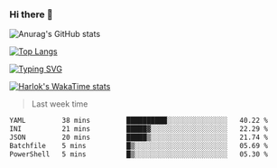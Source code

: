 ### Hi there 👋

<!--
**wray-le/wray-lee* is a ✨ _special_ ✨ repository because its `README.md` (this file) appears on your GitHub profile.

Here are some ideas to get you started:

- 🔭 I’m currently working on ...
- 🌱 I’m currently learning ...
- 👯 I’m looking to collaborate on ...
- 🤔 I’m looking for help with ...
- 💬 Ask me about ...
- 📫 How to reach me: ...
- 😄 Pronouns: ...
- ⚡ Fun fact: ...
-->


![Anurag's GitHub stats](https://github-readme-stats.vercel.app/api?username=wray-lee&show_icons=true&theme=tokyonight)


[![Top Langs](https://github-readme-stats.vercel.app/api/top-langs/?username=wray-lee&exclude_repo=wray-lee.github.io,wray-lee&layout=donut)](https://github.com/anuraghazra/github-readme-stats)


[![Typing SVG](https://readme-typing-svg.herokuapp.com?color=91BEF0&vCenter=true&lines=This+is+Wray's+homepage;A+noob+developer)](https://git.io/typing-svg)


[![Harlok's WakaTime stats](https://github-readme-stats.vercel.app/api/wakatime?username=wray)](https://github.com/anuraghazra/github-readme-stats)

> Last week time
<!--START_SECTION:waka-->

```txt
YAML         38 mins         ██████████░░░░░░░░░░░░░░░   40.22 %
INI          21 mins         █████▓░░░░░░░░░░░░░░░░░░░   22.29 %
JSON         20 mins         █████▒░░░░░░░░░░░░░░░░░░░   21.74 %
Batchfile    5 mins          █▒░░░░░░░░░░░░░░░░░░░░░░░   05.69 %
PowerShell   5 mins          █▒░░░░░░░░░░░░░░░░░░░░░░░   05.30 %
```

<!--END_SECTION:waka-->
